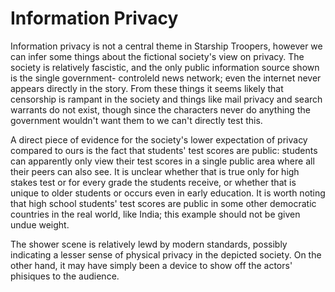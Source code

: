 # Information Privacy

Information privacy is not a central theme in Starship Troopers, however we can infer some things about the fictional 
society's view on privacy. The society is relatively fascistic, and the only public information source shown is the single government-
controleld news network; even the internet never appears directly in the story. From these things it seems likely that censorship
is rampant in the society and things like mail privacy and search warrants do not exist, though since the characters
never do anything the government wouldn't want them to we can't directly test this. 

A direct piece of evidence for the society's lower expectation of privacy compared to ours is the fact that students' test scores
are public: students can apparently only view their test scores in a single public area where all their peers can also see. It is unclear
whether that is true only for high stakes test or for every grade the students receive, or whether that is unique to older students or
occurs even in early education. It is worth noting that high school students' test scores are public in some other democratic countries
in the real world, like India; this example should not be given undue weight. 

The shower scene is relatively lewd by modern standards, possibly indicating a lesser sense of physical privacy in the depicted
society. On the other hand, it may have simply been a device to show off the actors' phisiques to the audience. 
